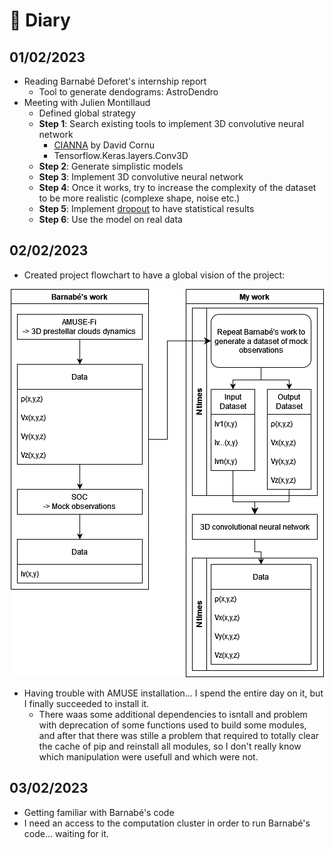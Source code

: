 # 📜 Diary

## 01/02/2023

- Reading Barnabé Deforet's internship report
  - Tool to generate dendograms: AstroDendro
- Meeting with Julien Montillaud
  - Defined global strategy
  - **Step 1**: Search existing tools to implement 3D convolutive neural network
    - [CIANNA](https://github.com/Deyht/CIANNA) by David Cornu
    - Tensorflow.Keras.layers.Conv3D
  - **Step 2**: Generate simplistic models
  - **Step 3**: Implement 3D convolutive neural network
  - **Step 4**: Once it works, try to increase the complexity of the dataset to be more realistic (complexe shape, noise etc.)
  - **Step 5**: Implement [dropout](https://inside-machinelearning.com/le-dropout-cest-quoi-deep-learning-explication-rapide/) to have statistical results
  - **Step 6**: Use the model on real data

## 02/02/2023

- Created project flowchart to have a global vision of the project:

<div align=center>

![](img/project_flowchart.png)

</div>

- Having trouble with AMUSE installation... I spend the entire day on it, but I finally succeeded to install it.
  - There waas some additional dependencies to isntall and problem with deprecation of some functions used to build some modules, and after that there was stille a problem that required to totally clear the cache of pip and reinstall all modules, so I don't really know which manipulation were usefull and which were not.

## 03/02/2023

- Getting familiar with Barnabé's code
- I need an access to the computation cluster in order to run Barnabé's code... waiting for it.